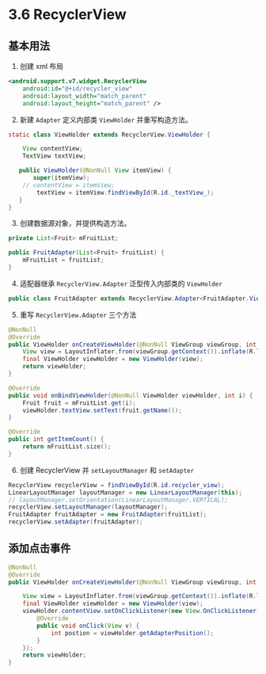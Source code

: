 # 3.6 RecyclerView
## 基本用法
1. 创建 xml 布局
```xml
<android.support.v7.widget.RecyclerView
    android:id="@+id/recycler_view"
    android:layout_width="match_parent"
    android:layout_height="match_parent" />
```

2. 新建 `Adapter` 定义内部类 `ViewHolder`  并重写构造方法。

```java
static class ViewHolder extends RecyclerView.ViewHolder {

    View contentView;
    TextView textView;

   public ViewHolder(@NonNull View itemView) {
       super(itemView);
	// contentView = itemView;
        textView = itemView.findViewById(R.id._textView_);
   }
}
```

3. 创建数据源对象，并提供构造方法。
``` java
private List<Fruit> mFruitList;

public FruitAdapter(List<Fruit> fruitList) {
    mFruitList = fruitList;
}
```

4. 适配器继承 `RecyclerView.Adapter` 泛型传入内部类的 `ViewHolder`
``` java
public class FruitAdapter extends RecyclerView.Adapter<FruitAdapter.ViewHolder>
```

5. 重写 `RecyclerView.Adapter` 三个方法
```java
@NonNull
@Override
public ViewHolder onCreateViewHolder(@NonNull ViewGroup viewGroup, int i) {
    View view = LayoutInflater.from(viewGroup.getContext()).inflate(R.layout.fruit_item, viewGroup, false);
    final ViewHolder viewHolder = new ViewHolder(view);
    return viewHolder;
}

@Override
public void onBindViewHolder(@NonNull ViewHolder viewHolder, int i) {
    Fruit fruit = mFruitList.get(i);
    viewHolder.textView.setText(fruit.getName());
}

@Override
public int getItemCount() {
    return mFruitList.size();
}
```

6. 创建 RecyclerView 并 `setLayoutManager` 和 `setAdapter`
``` java
RecyclerView recyclerView = findViewById(R.id.recycler_view);
LinearLayoutManager layoutManager = new LinearLayoutManager(this);
// layoutManager.setOrientation(LinearLayoutManager.VERTICAL);
recyclerView.setLayoutManager(layoutManager);
FruitAdapter fruitAdapter = new FruitAdapter(fruitList);
recyclerView.setAdapter(fruitAdapter);
```

## 添加点击事件
``` java
@NonNull
@Override
public ViewHolder onCreateViewHolder(@NonNull ViewGroup viewGroup, int i) {

    View view = LayoutInflater.from(viewGroup.getContext()).inflate(R.layout.fruit_item, viewGroup, false);
    final ViewHolder viewHolder = new ViewHolder(view);
    viewHolder.contentView.setOnClickListener(new View.OnClickListener() {
        @Override
        public void onClick(View v) {
            int postion = viewHolder.getAdapterPosition();
        }
    });
    return viewHolder;
}
```
